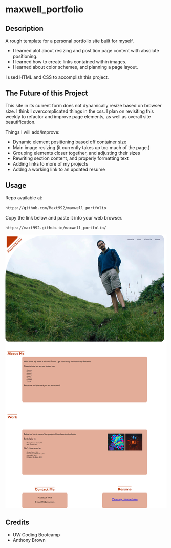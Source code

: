 # maxwell_portfolio


## Description

A rough template for a personal portfolio site built for myself.

- I learned alot about resizing and postition page content with absolute positioning.
- I learned how to create links contained within images.
- I learned about color schemes, and planning a page layout.

I used HTML and CSS to accomplish this project.


## The Future of this Project

This site in its current form does not dynamically resize based on browser size. I think I overcomplicated things in the css. I plan on revisiting this weekly to refactor and improve page elements, as well as overall site beautification. 

Things I will add/improve:

- Dynamic element positioning based off container size
- Main image resizing (it currently takes up too much of the page.)
- Grouping elements closer together, and adjusting their sizes
- Rewriting section content, and properly formatting text
- Adding links to more of my projects
- Addng a working link to an updated resume


## Usage

Repo available at: 
```md
https://github.com/Maxt992/maxwell_portfolio
```

Copy the link below and paste it into your web browser. 

```md
https://maxt992.github.io/maxwell_portfolio/
```


![full page screenshot](assets/images/screenshot.png)


## Credits

- UW Coding Bootcamp
- Anthony Brown